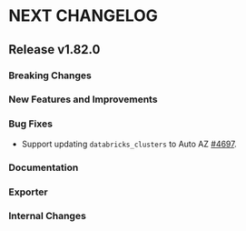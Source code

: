 # NEXT CHANGELOG

## Release v1.82.0

### Breaking Changes

### New Features and Improvements

### Bug Fixes

 * Support updating `databricks_clusters` to Auto AZ [#4697](https://github.com/databricks/terraform-provider-databricks/pull/4697).

### Documentation

### Exporter

### Internal Changes
